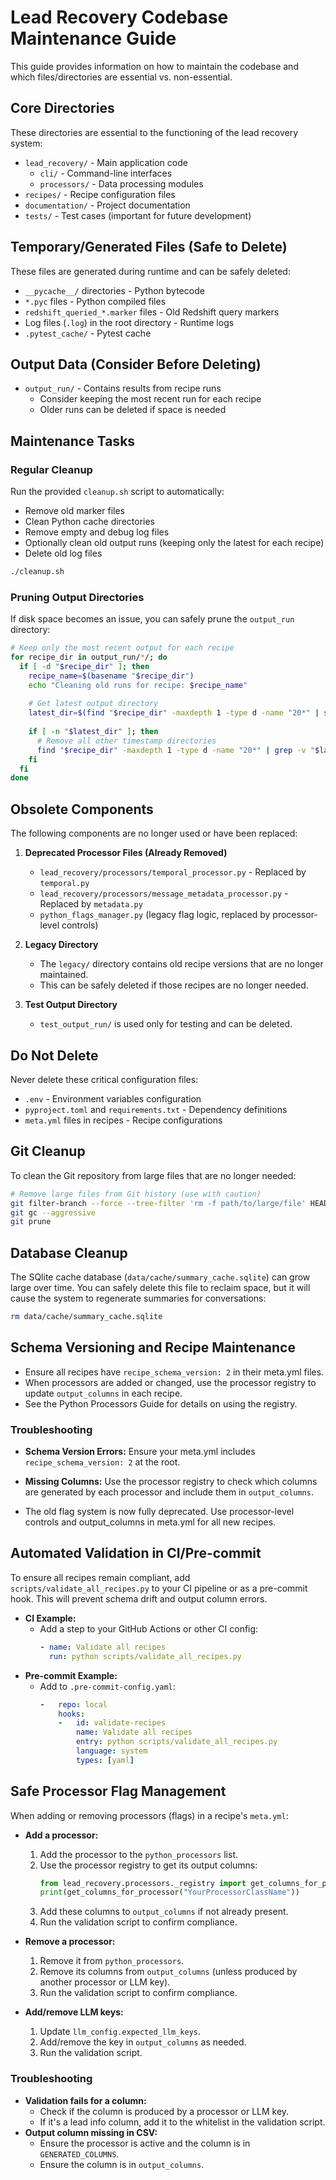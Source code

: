 # Lead Recovery Codebase Maintenance Guide

This guide provides information on how to maintain the codebase and which files/directories are essential vs. non-essential.

## Core Directories

These directories are essential to the functioning of the lead recovery system:

- `lead_recovery/` - Main application code
  - `cli/` - Command-line interfaces
  - `processors/` - Data processing modules
- `recipes/` - Recipe configuration files
- `documentation/` - Project documentation
- `tests/` - Test cases (important for future development)

## Temporary/Generated Files (Safe to Delete)

These files are generated during runtime and can be safely deleted:

- `__pycache__/` directories - Python bytecode
- `*.pyc` files - Python compiled files
- `redshift_queried_*.marker` files - Old Redshift query markers
- Log files (`.log`) in the root directory - Runtime logs
- `.pytest_cache/` - Pytest cache

## Output Data (Consider Before Deleting)

- `output_run/` - Contains results from recipe runs
  - Consider keeping the most recent run for each recipe
  - Older runs can be deleted if space is needed

## Maintenance Tasks

### Regular Cleanup

Run the provided `cleanup.sh` script to automatically:
- Remove old marker files
- Clean Python cache directories
- Remove empty and debug log files
- Optionally clean old output runs (keeping only the latest for each recipe)
- Delete old log files

```bash
./cleanup.sh
```

### Pruning Output Directories

If disk space becomes an issue, you can safely prune the `output_run` directory:

```bash
# Keep only the most recent output for each recipe
for recipe_dir in output_run/*/; do
  if [ -d "$recipe_dir" ]; then
    recipe_name=$(basename "$recipe_dir")
    echo "Cleaning old runs for recipe: $recipe_name"
    
    # Get latest output directory
    latest_dir=$(find "$recipe_dir" -maxdepth 1 -type d -name "20*" | sort | tail -n 1)
    
    if [ -n "$latest_dir" ]; then
      # Remove all other timestamp directories
      find "$recipe_dir" -maxdepth 1 -type d -name "20*" | grep -v "$latest_dir" | xargs rm -rf
    fi
  fi
done
```

## Obsolete Components

The following components are no longer used or have been replaced:

1. **Deprecated Processor Files (Already Removed)**
   - `lead_recovery/processors/temporal_processor.py` - Replaced by `temporal.py`
   - `lead_recovery/processors/message_metadata_processor.py` - Replaced by `metadata.py`
   - `python_flags_manager.py` (legacy flag logic, replaced by processor-level controls)

2. **Legacy Directory**
   - The `legacy/` directory contains old recipe versions that are no longer maintained.
   - This can be safely deleted if those recipes are no longer needed.

3. **Test Output Directory**
   - `test_output_run/` is used only for testing and can be deleted.

## Do Not Delete

Never delete these critical configuration files:

- `.env` - Environment variables configuration
- `pyproject.toml` and `requirements.txt` - Dependency definitions
- `meta.yml` files in recipes - Recipe configurations

## Git Cleanup

To clean the Git repository from large files that are no longer needed:

```bash
# Remove large files from Git history (use with caution)
git filter-branch --force --tree-filter 'rm -f path/to/large/file' HEAD
git gc --aggressive
git prune
```

## Database Cleanup

The SQlite cache database (`data/cache/summary_cache.sqlite`) can grow large over time. You can safely delete this file to reclaim space, but it will cause the system to regenerate summaries for conversations:

```bash
rm data/cache/summary_cache.sqlite
```

## Schema Versioning and Recipe Maintenance

- Ensure all recipes have `recipe_schema_version: 2` in their meta.yml files.
- When processors are added or changed, use the processor registry to update `output_columns` in each recipe.
- See the Python Processors Guide for details on using the registry.

### Troubleshooting
- **Schema Version Errors:** Ensure your meta.yml includes `recipe_schema_version: 2` at the root.
- **Missing Columns:** Use the processor registry to check which columns are generated by each processor and include them in `output_columns`.

- The old flag system is now fully deprecated. Use processor-level controls and output_columns in meta.yml for all new recipes.

## Automated Validation in CI/Pre-commit

To ensure all recipes remain compliant, add `scripts/validate_all_recipes.py` to your CI pipeline or as a pre-commit hook. This will prevent schema drift and output column errors.

- **CI Example:**
  - Add a step to your GitHub Actions or other CI config:
    ```yaml
    - name: Validate all recipes
      run: python scripts/validate_all_recipes.py
    ```
- **Pre-commit Example:**
  - Add to `.pre-commit-config.yaml`:
    ```yaml
    -   repo: local
        hooks:
        -   id: validate-recipes
            name: Validate all recipes
            entry: python scripts/validate_all_recipes.py
            language: system
            types: [yaml]
    ```

## Safe Processor Flag Management

When adding or removing processors (flags) in a recipe's `meta.yml`:
- **Add a processor:**
  1. Add the processor to the `python_processors` list.
  2. Use the processor registry to get its output columns:
     ```python
     from lead_recovery.processors._registry import get_columns_for_processor
     print(get_columns_for_processor("YourProcessorClassName"))
     ```
  3. Add these columns to `output_columns` if not already present.
  4. Run the validation script to confirm compliance.

- **Remove a processor:**
  1. Remove it from `python_processors`.
  2. Remove its columns from `output_columns` (unless produced by another processor or LLM key).
  3. Run the validation script to confirm compliance.

- **Add/remove LLM keys:**
  1. Update `llm_config.expected_llm_keys`.
  2. Add/remove the key in `output_columns` as needed.
  3. Run the validation script.

### Troubleshooting
- **Validation fails for a column:**
  - Check if the column is produced by a processor or LLM key.
  - If it's a lead info column, add it to the whitelist in the validation script.
- **Output column missing in CSV:**
  - Ensure the processor is active and the column is in `GENERATED_COLUMNS`.
  - Ensure the column is in `output_columns`. 